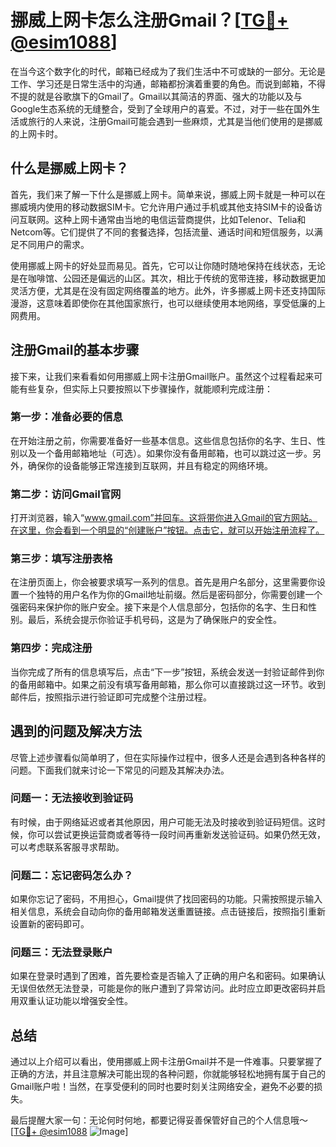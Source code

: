 # 挪威上网卡怎么注册Gmail？[[TG💪+ @esim1088](https://t.me/s/esim1088)]

在当今这个数字化的时代，邮箱已经成为了我们生活中不可或缺的一部分。无论是工作、学习还是日常生活中的沟通，邮箱都扮演着重要的角色。而说到邮箱，不得不提的就是谷歌旗下的Gmail了。Gmail以其简洁的界面、强大的功能以及与Google生态系统的无缝整合，受到了全球用户的喜爱。不过，对于一些在国外生活或旅行的人来说，注册Gmail可能会遇到一些麻烦，尤其是当他们使用的是挪威的上网卡时。

## 什么是挪威上网卡？

首先，我们来了解一下什么是挪威上网卡。简单来说，挪威上网卡就是一种可以在挪威境内使用的移动数据SIM卡。它允许用户通过手机或其他支持SIM卡的设备访问互联网。这种上网卡通常由当地的电信运营商提供，比如Telenor、Telia和Netcom等。它们提供了不同的套餐选择，包括流量、通话时间和短信服务，以满足不同用户的需求。

使用挪威上网卡的好处显而易见。首先，它可以让你随时随地保持在线状态，无论是在咖啡馆、公园还是偏远的山区。其次，相比于传统的宽带连接，移动数据更加灵活方便，尤其是在没有固定网络覆盖的地方。此外，许多挪威上网卡还支持国际漫游，这意味着即使你在其他国家旅行，也可以继续使用本地网络，享受低廉的上网费用。

## 注册Gmail的基本步骤

接下来，让我们来看看如何用挪威上网卡注册Gmail账户。虽然这个过程看起来可能有些复杂，但实际上只要按照以下步骤操作，就能顺利完成注册：

### 第一步：准备必要的信息

在开始注册之前，你需要准备好一些基本信息。这些信息包括你的名字、生日、性别以及一个备用邮箱地址（可选）。如果你没有备用邮箱，也可以跳过这一步。另外，确保你的设备能够正常连接到互联网，并且有稳定的网络环境。

### 第二步：访问Gmail官网

打开浏览器，输入“www.gmail.com”并回车。这将带你进入Gmail的官方网站。在这里，你会看到一个明显的“创建账户”按钮。点击它，就可以开始注册流程了。

### 第三步：填写注册表格

在注册页面上，你会被要求填写一系列的信息。首先是用户名部分，这里需要你设置一个独特的用户名作为你的Gmail地址前缀。然后是密码部分，你需要创建一个强密码来保护你的账户安全。接下来是个人信息部分，包括你的名字、生日和性别。最后，系统会提示你验证手机号码，这是为了确保账户的安全性。

### 第四步：完成注册

当你完成了所有的信息填写后，点击“下一步”按钮，系统会发送一封验证邮件到你的备用邮箱中。如果之前没有填写备用邮箱，那么你可以直接跳过这一环节。收到邮件后，按照指示进行验证即可完成整个注册过程。

## 遇到的问题及解决方法

尽管上述步骤看似简单明了，但在实际操作过程中，很多人还是会遇到各种各样的问题。下面我们就来讨论一下常见的问题及其解决办法。

### 问题一：无法接收到验证码

有时候，由于网络延迟或者其他原因，用户可能无法及时接收到验证码短信。这时候，你可以尝试更换运营商或者等待一段时间再重新发送验证码。如果仍然无效，可以考虑联系客服寻求帮助。

### 问题二：忘记密码怎么办？

如果你忘记了密码，不用担心，Gmail提供了找回密码的功能。只需按照提示输入相关信息，系统会自动向你的备用邮箱发送重置链接。点击链接后，按照指引重新设置新的密码即可。

### 问题三：无法登录账户

如果在登录时遇到了困难，首先要检查是否输入了正确的用户名和密码。如果确认无误但依然无法登录，可能是你的账户遭到了异常访问。此时应立即更改密码并启用双重认证功能以增强安全性。

## 总结

通过以上介绍可以看出，使用挪威上网卡注册Gmail并不是一件难事。只要掌握了正确的方法，并且注意解决可能出现的各种问题，你就能够轻松地拥有属于自己的Gmail账户啦！当然，在享受便利的同时也要时刻关注网络安全，避免不必要的损失。

最后提醒大家一句：无论何时何地，都要记得妥善保管好自己的个人信息哦～ [[TG💪+ @esim1088](https://t.me/s/esim1088) ![Image](https://i.postimg.cc/4NQfJmqS/Snipaste-2025-05-13-00-14-12.png)]